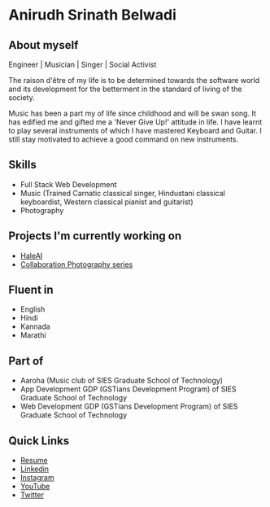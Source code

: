 # Anirudh Srinath Belwadi

## About myself
Engineer | Musician | Singer | Social Activist

The raison d'être of my life is to be determined towards the software world and its development for the betterment in the standard of living of the society.

Music has been a part my of life since childhood and will be swan song. It has edified me and gifted me a 'Never Give Up!' attitude in life. I have learnt to play several instruments of which I have mastered Keyboard and Guitar. I still stay motivated to achieve a good command on new instruments.

## Skills
- Full Stack Web Development
- Music (Trained Carnatic classical singer, Hindustani classical keyboardist, Western classical pianist and guitarist)
- Photography

## Projects I'm currently working on
- [HaleAI](https://www.linkedin.com/company/hale-ai/)
- [Collaboration Photography series](https://www.instagram.com/believed_it_after_clicking_it/)

## Fluent in
- English
- Hindi
- Kannada
- Marathi

## Part of
- Aaroha (Music club of SIES Graduate School of Technology)
- App Development GDP (GSTians Development Program) of SIES Graduate School of Technology
- Web Development GDP (GSTians Development Program) of SIES Graduate School of Technology

## Quick Links
- [Resume](https://anirudhbelwadi.github.io/Resume-Anirudh-Belwadi.pdf)<br>
- [Linkedin](https://www.linkedin.com/in/anirudh-belwadi-7a8707182/)<br>
- [Instagram](https://www.instagram.com/believed_it_after_clicking_it/)<br>
- [YouTube](https://www.youtube.com/channel/UC-cy4jShw808hNtrwucrI-Q)<br>
- [Twitter](https://twitter.com/BelwadiAnirudh)<br>
